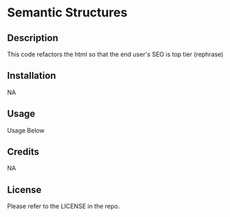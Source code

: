 
# Semantic Structures

## Description
This code refactors the html so that the end user's SEO is top tier (rephrase)



## Installation
NA

## Usage
Usage Below


## Credits
NA

## License

Please refer to the LICENSE in the repo.